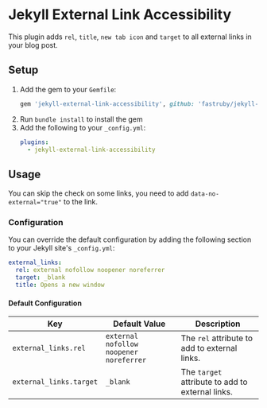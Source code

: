 # Jekyll External Link Accessibility

This plugin adds `rel`, `title`, `new tab icon` and `target` to all external links in your blog post.

## Setup

1. Add the gem to your `Gemfile`:
    ```ruby
    gem 'jekyll-external-link-accessibility', github: 'fastruby/jekyll-external-link-accessibility'
    ```
2. Run `bundle install` to install the gem
3. Add the following to your `_config.yml`:
    ```yaml
    plugins:
      - jekyll-external-link-accessibility
    ```

## Usage
You can skip the check on some links, you need to add `data-no-external="true"` to the link.

### Configuration

You can override the default configuration by adding the following section to your Jekyll site's `_config.yml`:

```yaml
external_links:
  rel: external nofollow noopener noreferrer
  target: _blank
  title: Opens a new window
```

#### Default Configuration
| Key | Default Value | Description |
| ---------------------------- | ---------------------------- | -------------------------------------------------- |
| `external_links.rel`     | `external nofollow noopener noreferrer` | The `rel` attribute to add to external links.      |
| `external_links.target`  | `_blank`                     | The `target` attribute to add to external links.   |
